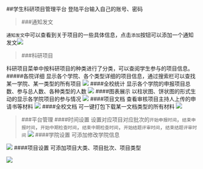 ##学生科研项目管理平台
登陆平台输入自己的账号、密码


>###通知发文

`通知发文`中可以查看到关于项目的一些具体信息，点击`添加`按钮可以添加一个通知发文![](http://i.imgur.com/OMRqIV8.jpg)

>###科研项目

科研项目菜单中按科研项目的种类进行了分类，可以查阅学生参与的项目信息。
#####各院详细
显示各个学院、各个类型详细的项目信息，通过搜索栏可以查找某一学院、某一类型的所有项目
![](http://i.imgur.com/DsIuxJX.jpg)
####全校统计
显示各个学院的申报项目总数、参与总人数、各种类型的人数
![](http://i.imgur.com/4z5Cx8m.jpg)
####图表展示
以柱状图、饼状图的形式生动的显示各学院项目的参与情况
![](http://i.imgur.com/CSAyBPD.jpg)
####项目文档
查看审核项目主持人上传的申请书等材料
![](http://i.imgur.com/s6o8gUi.jpg)
####全校文档
可一键打包下载某一文档类型的所有材料
![](http://i.imgur.com/cePz5H5.jpg)

>###平台管理
####时间设置
设置对应项目对应批次的`开始申报时间`，`结束申报时间`，`开始中期检查时间`，`结束中期检查时间`，`开始结题评审时间`，`结束结题评审时间`
![](http://i.imgur.com/toqzhZc.jpg)
####学院设置
可添加修改学院信息

![](http://i.imgur.com/Y6Pko9C.jpg)
####项目设置
可添加项目大类、项目批次、项目类型

![](http://i.imgur.com/V2rikJc.jpg)
